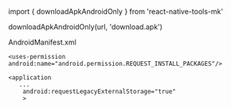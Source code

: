 
import { downloadApkAndroidOnly } from 'react-native-tools-mk'

downloadApkAndroidOnly(url, 'download.apk')






AndroidManifest.xml

    <uses-permission android:name="android.permission.REQUEST_INSTALL_PACKAGES"/>

    <application
       ...
        android:requestLegacyExternalStorage="true"
        >


